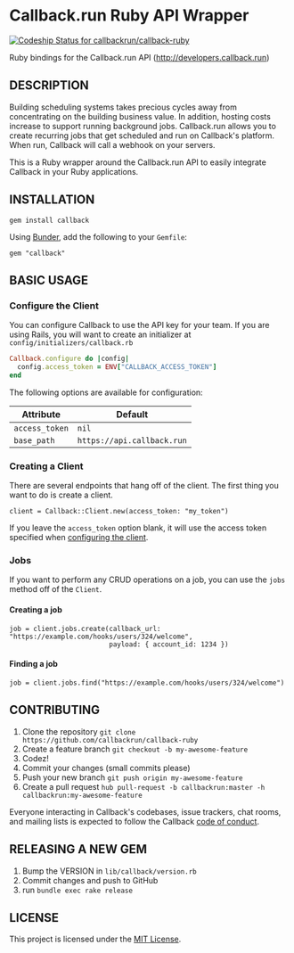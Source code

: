 Callback.run Ruby API Wrapper
=============================

[ ![Codeship Status for callbackrun/callback-ruby](https://app.codeship.com/projects/2c3b5c50-fd0e-0134-c7bc-22bf4c6edae4/status?branch=master)](https://app.codeship.com/projects/211937)

Ruby bindings for the Callback.run API (http://developers.callback.run)

## DESCRIPTION

Building scheduling systems takes precious cycles away from concentrating on the building business value. In addition, hosting costs increase to support running background jobs. Callback.run allows you to create recurring jobs that get scheduled and run on Callback's platform. When run, Callback will call a webhook on your servers.

This is a Ruby wrapper around the Callback.run API to easily integrate Callback in your Ruby applications.

## INSTALLATION

```
gem install callback
```

Using [Bunder](http://bundler.io/), add the following to your `Gemfile`:

```
gem "callback"
```

## BASIC USAGE

### Configure the Client

You can configure Callback to use the API key for your team. If you are using Rails, you will want to create an initializer at `config/initializers/callback.rb`

```ruby
Callback.configure do |config|
  config.access_token = ENV["CALLBACK_ACCESS_TOKEN"]
end
```

The following options are available for configuration:

| Attribute      | Default                    |
|----------------|----------------------------|
| `access_token` | `nil`                      |
| `base_path`    | `https://api.callback.run` |

### Creating a Client

There are several endpoints that hang off of the client. The first thing you want to do is create a client.

```
client = Callback::Client.new(access_token: "my_token")
```

If you leave the `access_token` option blank, it will use the access token specified when [configuring the client](#configure-the-client).

### Jobs

If you want to perform any CRUD operations on a job, you can use the `jobs` method off of the `Client`.

#### Creating a job

```
job = client.jobs.create(callback_url: "https://example.com/hooks/users/324/welcome",
                         payload: { account_id: 1234 })
```

#### Finding a job

```
job = client.jobs.find("https://example.com/hooks/users/324/welcome")
```

## CONTRIBUTING

1. Clone the repository `git clone https://github.com/callbackrun/callback-ruby`
1. Create a feature branch `git checkout -b my-awesome-feature`
1. Codez!
1. Commit your changes (small commits please)
1. Push your new branch `git push origin my-awesome-feature`
1. Create a pull request `hub pull-request -b callbackrun:master -h callbackrun:my-awesome-feature`

Everyone interacting in Callback's codebases, issue trackers, chat rooms, and mailing lists is expected to follow the Callback [code of conduct](CODE_OF_CONDUCT.md).

## RELEASING A NEW GEM

1. Bump the VERSION in `lib/callback/version.rb`
1. Commit changes and push to GitHub
1. run `bundle exec rake release`

## LICENSE

This project is licensed under the [MIT License](LICENSE.md).
